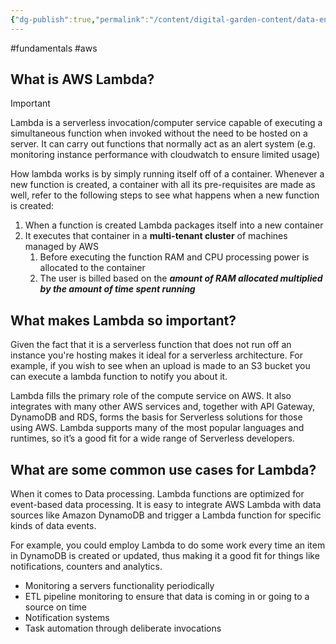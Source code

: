 ```yaml
---
{"dg-publish":true,"permalink":"/content/digital-garden-content/data-engineering-content/aws/aws-lambda/","updated":"2025-04-09T19:27:31.136+05:30"}
---
```


#fundamentals #aws

## What is AWS Lambda?

>[!important]
>Lambda is a serverless invocation/computer service capable of executing a simultaneous function when invoked without the need to be hosted on a server. It can carry out functions that normally act as an alert system (e.g. monitoring instance performance with cloudwatch to ensure limited usage)

How lambda works is by simply running itself off of a container. Whenever a new function is created, a container with all its pre-requisites are made as well, refer to the following steps to see what happens when a new function is created:

1. When a function is created Lambda packages itself into a new container
2. It executes that container in a **multi-tenant cluster** of machines managed by AWS
	1. Before executing the function RAM and CPU processing power is allocated to the container
	2. The user is billed based on the ***amount of RAM allocated multiplied by the amount of time spent running***

## What makes Lambda so important?

Given the fact that it is a serverless function that does not run off an instance you're hosting makes it ideal for a serverless architecture. For example, if you wish to see when an upload is made to an S3 bucket you can execute a lambda function to notify you about it.

Lambda fills the primary role of the compute service on AWS. It also integrates with many other AWS services and, together with API Gateway, DynamoDB and RDS, forms the basis for Serverless solutions for those using AWS. Lambda supports many of the most popular languages and runtimes, so it’s a good fit for a wide range of Serverless developers.

## What are some common use cases for Lambda?

When it comes to Data processing. Lambda functions are optimized for event-based data processing. It is easy to integrate AWS Lambda with data sources like Amazon DynamoDB and trigger a Lambda function for specific kinds of data events.

For example, you could employ Lambda to do some work every time an item in DynamoDB is created or updated, thus making it a good fit for things like notifications, counters and analytics.

- Monitoring a servers functionality periodically
- ETL pipeline monitoring to ensure that data is coming in or going to a source on time
- Notification systems
- Task automation through deliberate invocations 